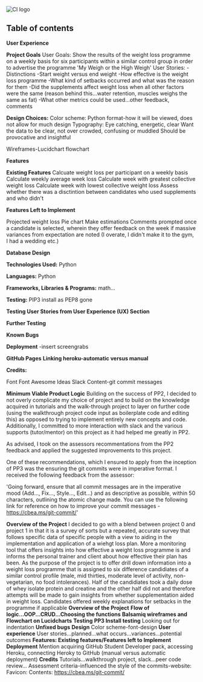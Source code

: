 ![CI logo](https://codeinstitute.s3.amazonaws.com/fullstack/ci_logo_small.png)


<h2><b>Table of contents</b></h2>

<b>User Experience</b>

<b>Project Goals</b>
User Goals: Show the results of the weight loss programme on a weekly basis for six participants within a similar control group in order to advertise the programme 'My Weigh or the High Weigh'
User Stories:
-Distinctions
-Start weight versus end weight
-How effective is the weight loss programme
-What kind of setbacks occurred and what was the reason for them
-Did the supplements affect weight loss when all other factors were the same (reason behind this...water retention, muscles weighs the same as fat)
-What other metrics could be used...other feedback, comments

<b>Design Choices:</b>
Color scheme: Python format-how it will be viewed, does not allow for much design
Typography: Eye catching, energetic, clear
Want the data to be clear, not over crowded, confusing or muddled
Should be provocative and insightful


Wireframes-Lucidchart flowchart

<b>Features</b>

<b>Existing Features</b>
Calcuate weight loss per participant on a weekly basis
Calculate weekly average week loss
Calculate week with greatest collective weight loss
Calculate week with lowest collective weight loss
Assess whether there was a disctintion between candidates who used supplements and who didn't

<b>Features Left to Implement</b>

Projected weight loss
Pie chart
Make estimations
Comments prompted once a candidate is selected, wherein they offer feedback on the week if massive variances from expectation are noted (I overate, I didn't make it to the gym, I had a wedding etc.)

<b>Database Design</b>

<b>Technologies Used:</b> Python

<b>Languages:</b> Python

<b>Frameworks, Libraries & Programs:</b> math...

<b>Testing:</b> PIP3 install as PEP8 gone

<b>Testing User Stories from User Experience (UX) Section</b>

<b>Further Testing</b>

<b>Known Bugs</b>

<b>Deployment</b> -insert screengrabs

<b>GitHub Pages</b>
<b>Linking heroku-automatic versus manual</b>

<b>Credits:</b>

Font
Font Awesome
Ideas
Slack
Content-git commit messages




<b>Minimum Viable Product Logic</b>
Building on the success of PP2, I decided to not overly complicate my choice of project and to build on the knowledge acquired in tutorials and the walk-through project to layer on further code (using the walkthrough project code input as boilerplate code and editing this) as opposed to trying to implement entirely new concepts and code. 
 Additionally, I committed to more interaction with slack and the various supports (tutor/mentor) on this project as it had helped me greatly in PP2.

   As advised, I took on the assessors recommentations from the PP2 feedback and applied the suggested improvements to this project.

   One of these recommendations, which I ensured to apply from the inception of PP3 was the ensuring the git commits were in imperative format. I received the following feedback from the assessor:

   'Going forward, ensure that all commit messages are in the imperative mood (Add…, Fix…, Style…, Edit…) and as descriptive as possible, within 50 characters, outlining the atomic change made. You can use the following link for reference on how to improve your commit messages - https://cbea.ms/git-commit/'

<b>Overview of the Project</b>
I decided to go with a blend between project 0 and project 1 in that it is a survey of sorts but a repeated, accurate survey that follows specific data of specific people with a view to aiding in the implementation and application of a wiehgt loss plan. More a monitoring tool that offers insights into how effective a weight loss programme is and informs the personal trainer and client about how effective their plan has been. As the purpose of the project is to offer drill down information into a weight loss programme that is assigned to six difference candidiates of a similar control profile (male, mid thirties, moderate level of activity, non-vegetarian, no food intolerances). Half of the candidiates took a daily dose of whey isolate protein and creatine and the other half did not and therefore attempts will be made to gain insights from whether supplementation aided in weight loss. Candidates offered weekly explanations for setbacks in the programme if applicable
<b>Overview of the Project</b>
<b>Flow of logic...OOP...CRUD...Choosing the functions</b>
<b>Balsamiq wireframes and Flowchart on Lucidcharts</b>
<b>Testing</b>
<b>PP3 Install testing</b> Looking out for indentation
<b>Unfixed bugs</b>
<b>Design</b> Color scheme-font-design
<b>User experience</b> User stories...planned...what occurs...variances...potential outcomes
<b>Features: Existing features/Features left to Implement</b>
<b>Deployment</b> Mention acquiring GitHub Student Developer pack, accessing Heroku, connecting Heroky to GitHub (manual versus automatic deployment)
<b>Credits</b> Tutorials...walkthrough project, slack...peer code review...
Assessment criteria-influenced the style of the commits-website:
Favicon:
Contents:
https://cbea.ms/git-commit/
